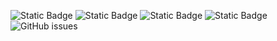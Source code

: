 ![Static Badge](https://img.shields.io/badge/blacklists-61-000000) ![Static Badge](https://img.shields.io/badge/blacklisted-2935628-cc0000) ![Static Badge](https://img.shields.io/badge/whitelisted-2251-00CC00) ![Static Badge](https://img.shields.io/badge/streaming_blacklist-28107-000000) ![GitHub issues](https://img.shields.io/github/issues/fabriziosalmi/blacklists)
